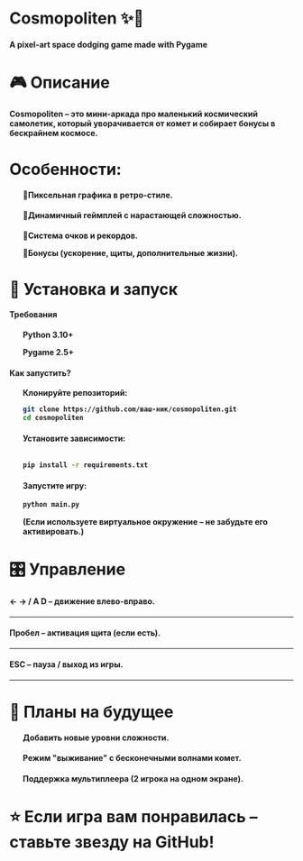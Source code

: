 <b><h1>Cosmopoliten ✨🚀</h1><b>

<b><h4>A pixel-art space dodging game made with Pygame<b></h4>

<b><h1>🎮 Описание<b></h1>
Cosmopoliten – это мини-аркада про маленький космический самолетик, который уворачивается от комет и собирает бонусы в бескрайнем космосе.

<b><h1> Особенности:<b></h1>
<ul>
<b><h4>🔹Пиксельная графика в ретро-стиле.<b></h4>

<b><h4>🔹Динамичный геймплей с нарастающей сложностью.<b></h4>

🔹Система очков и рекордов.

🔹Бонусы (ускорение, щиты, дополнительные жизни).
</ul>
<b><h1>🚀 Установка и запуск<b></h1>
<b><h4>Требования<b></h4>
<ul>
Python 3.10+

Pygame 2.5+
</ul>
<b><h4>Как запустить?<b></h4>
<ul>  
<b>Клонируйте репозиторий:<b>

  ```bash
  git clone https://github.com/ваш-ник/cosmopoliten.git
  cd cosmopoliten
  ```
<b><h4>Установите зависимости:<b></h4>
  ```bash
  
  pip install -r requirements.txt
  ```
<b><h4>Запустите игру:<b></h4>


  ```bash
  python main.py
  ```
(Если используете виртуальное окружение – не забудьте его активировать.)
</ul>
<b><h1>🎛 Управление<b></h1>

<b><h4>← → / A D – движение влево-вправо.<b></h4>
____________________________________
<b><h4>Пробел – активация щита (если есть).<b></h4>
____________________________________
<b><h4>ESC – пауза / выход из игры.<b></h4>
____________________________________

<b><h1>📌 Планы на будущее<b></h1>
<ul>
<b><h4>Добавить новые уровни сложности.<b></h4>

<b><h4>Режим "выживание" с бесконечными волнами комет.<b></h4>

<b><h4>Поддержка мультиплеера (2 игрока на одном экране).<b></h4>
</ul>
<b><h1>⭐ Если игра вам понравилась – ставьте звезду на GitHub!<b></h1>




